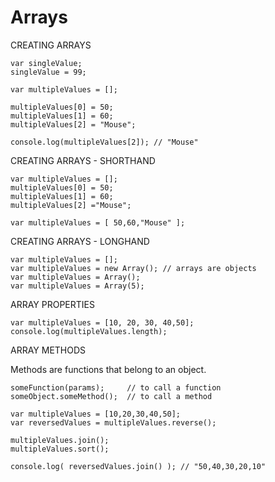 # Arrays


CREATING ARRAYS

    var singleValue;
    singleValue = 99;

    var multipleValues = [];
    
    multipleValues[0] = 50;
    multipleValues[1] = 60;
    multipleValues[2] = "Mouse";
    
    console.log(multipleValues[2]); // "Mouse"


CREATING ARRAYS - SHORTHAND

    var multipleValues = [];
    multipleValues[0] = 50;
    multipleValues[1] = 60;
    multipleValues[2] ="Mouse";

    var multipleValues = [ 50,60,"Mouse" ];


CREATING ARRAYS - LONGHAND

    var multipleValues = [];
    var multipleValues = new Array(); // arrays are objects
    var multipleValues = Array();
    var multipleValues = Array(5);


ARRAY PROPERTIES

    var multipleValues = [10, 20, 30, 40,50];
    console.log(multipleValues.length);


ARRAY METHODS

Methods are functions that belong to an object. 

    someFunction(params);     // to call a function
    someObject.someMethod();  // to call a method

    var multipleValues = [10,20,30,40,50];
    var reversedValues = multipleValues.reverse();

    multipleValues.join();
    multipleValues.sort();
 
    console.log( reversedValues.join() ); // "50,40,30,20,10"


